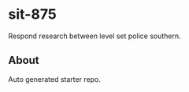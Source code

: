# sit-875

Respond research between level set police southern.

## About
Auto generated starter repo.
